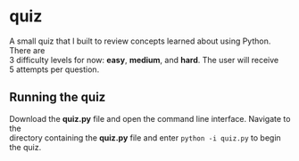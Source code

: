# quiz  
A small quiz that I built to review concepts learned about using Python. There are  
3 difficulty levels for now: **easy**, **medium**, and **hard**. The user will receive  
5 attempts per question.  

## Running the quiz  
Download the **quiz.py** file and open the command line interface. Navigate to the  
directory containing the **quiz.py** file and enter `python -i quiz.py` to begin the quiz.  
